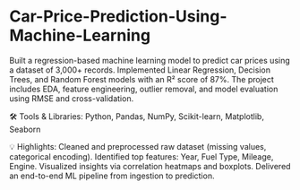 # Car-Price-Prediction-Using-Machine-Learning
Built a regression-based machine learning model to predict car prices using a dataset of 3,000+ records. Implemented Linear Regression, Decision Trees, and Random Forest models with an R² score of 87%. The project includes EDA, feature engineering, outlier removal, and model evaluation using RMSE and cross-validation.

🛠 Tools & Libraries:
Python, Pandas, NumPy, Scikit-learn, Matplotlib, Seaborn

💡 Highlights:
Cleaned and preprocessed raw dataset (missing values, categorical encoding).
Identified top features: Year, Fuel Type, Mileage, Engine.
Visualized insights via correlation heatmaps and boxplots.
Delivered an end-to-end ML pipeline from ingestion to prediction.
